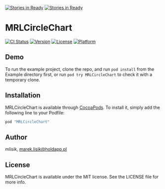 [![Stories in Ready](https://badge.waffle.io/mlisik/MRLCircleChart.png?label=ready&title=Ready)](https://waffle.io/mlisik/MRLCircleChart)
[![Stories in Ready](https://badge.waffle.io/mlisik/MRLCircleChart.png?label=ready&title=Ready)](https://waffle.io/mlisik/MRLCircleChart)
# MRLCircleChart

[![CI Status](http://img.shields.io/travis/mlisik/MRLCircleChart.svg?style=flat)](https://travis-ci.org/mlisik/MRLCircleChart)
[![Version](https://img.shields.io/cocoapods/v/MRLCircleChart.svg?style=flat)](http://cocoapods.org/pods/MRLCircleChart)
[![License](https://img.shields.io/cocoapods/l/MRLCircleChart.svg?style=flat)](http://cocoapods.org/pods/MRLCircleChart)
[![Platform](https://img.shields.io/cocoapods/p/MRLCircleChart.svg?style=flat)](http://cocoapods.org/pods/MRLCircleChart)

## Demo

To run the example project, clone the repo, and run `pod install` from the Example directory first, or run `pod try MRLCircleChart` to check it with a temporary clone.

## Installation

MRLCircleChart is available through [CocoaPods](http://cocoapods.org). To install
it, simply add the following line to your Podfile:

```ruby
pod "MRLCircleChart"
```

## Author

mlisik, marek.lisik@holdapp.pl

## License

MRLCircleChart is available under the MIT license. See the LICENSE file for more info.
